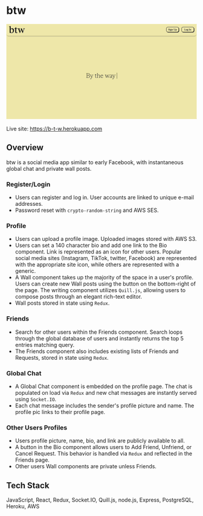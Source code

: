 # btw

<img src="misc/preview.gif">

Live site: https://b-t-w.herokuapp.com

## Overview

btw is a social media app similar to early Facebook, with instantaneous global chat and private wall posts. 

### Register/Login
- Users can register and log in. User accounts are linked to unique e-mail addresses.
- Password reset with `crypto-random-string` and AWS SES.

### Profile
- Users can upload a profile image. Uploaded images stored with AWS S3.
- Users can set a 140 character bio and add one link to the Bio component. Link is represented as an icon for other users. Popular social media sites (Instagram, TikTok, twitter, Facebook) are represented with the appropriate site icon, while others are represented with a generic.
- A Wall component takes up the majority of the space in a user's profile. Users can create new Wall posts using the button on the bottom-right of the page. The writing component utilizes `Quill.js`, allowing users to compose posts through an elegant rich-text editor.
- Wall posts stored in state using `Redux`.

### Friends
- Search for other users within the Friends component. Search loops through the global database of users and instantly returns the top 5 entries matching query.
- The Friends component also includes existing lists of Friends and Requests, stored in state using `Redux`.

### Global Chat
- A Global Chat component is embedded on the profile page. The chat is populated on load via `Redux` and new chat messages are instantly served using `Socket.IO`.
- Each chat message includes the sender's profile picture and name. The profile pic links to their profile page.

### Other Users Profiles
- Users profile picture, name, bio, and link are publicly available to all.
- A button in the Bio component allows users to Add Friend, Unfriend, or Cancel Request. This behavior is handled via `Redux` and reflected in the Friends page.
- Other users Wall components are private unless Friends. 

## Tech Stack

JavaScript, React, Redux, Socket.IO, Quill.js, node.js, Express, PostgreSQL, Heroku, AWS